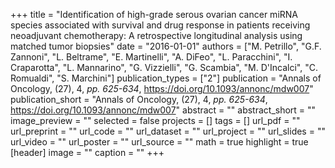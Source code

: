 +++
title = "Identification of high-grade serous ovarian cancer miRNA species associated with survival and drug response in patients receiving neoadjuvant chemotherapy: A retrospective longitudinal analysis using matched tumor biopsies"
date = "2016-01-01"
authors = ["M. Petrillo", "G.F. Zannoni", "L. Beltrame", "E. Martinelli", "A. DiFeo", "L. Paracchini", "I. Craparotta", "L. Mannarino", "G. Vizzielli", "G. Scambia", "M. D'Incalci", "C. Romualdi", "S. Marchini"]
publication_types = ["2"]
publication = "Annals of Oncology, (27), 4, _pp. 625-634_, https://doi.org/10.1093/annonc/mdw007"
publication_short = "Annals of Oncology, (27), 4, _pp. 625-634_, https://doi.org/10.1093/annonc/mdw007"
abstract = ""
abstract_short = ""
image_preview = ""
selected = false
projects = []
tags = []
url_pdf = ""
url_preprint = ""
url_code = ""
url_dataset = ""
url_project = ""
url_slides = ""
url_video = ""
url_poster = ""
url_source = ""
math = true
highlight = true
[header]
image = ""
caption = ""
+++
